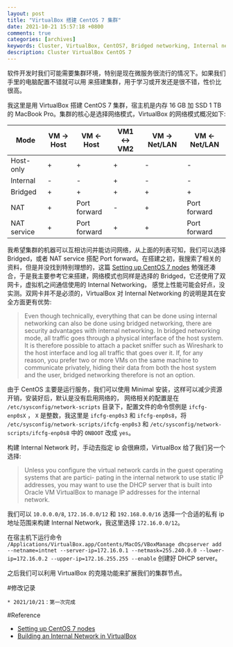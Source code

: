 ```yaml
---
layout: post
title: "VirtualBox 搭建 CentOS 7 集群"
date: 2021-10-21 15:57:18 +0800
comments: true
categories: [archives]
keywords: Cluster, VirtualBox, CentOS7, Bridged networking, Internal networking 
description: Cluster VirtualBox CentOS 7
---
```


软件开发时我们可能需要集群环境，特别是现在微服务很流行的情况下。如果我们手里的电脑配置不错就可以用 来搭建集群，用于学习或开发还是很不错，性价比很高。  

我这里是用 VirtualBox 搭建 CentOS 7 集群，宿主机是内存 16 GB 加 SSD 1 TB 的 MacBook Pro。集群的核心是选择网络模式，VirtualBox 的网络模式概况如下:  

| Mode | VM -> Host | VM <- Host | VM1 <-> VM2 | VM -> Net/LAN | VM <- Net/LAN |
| --- | --- | --- | --- | --- | --- |
| Host-only | + | + | + | - | - |
| Internal | - | - | + | - | - |
| Bridged | + | + | + | + | + |
| NAT | + | Port forward | - | + | Port forward |
| NAT service | + | Port forward | + | + | Port forward |

我希望集群的机器可以互相访问并能访问网络，从上面的列表可知，我们可以选择 Bridged，或者 NAT service 搭配 Port forward。在搭建之初，我搜索了相关的资料，但是并没找到特别理想的，这篇 [Setting up CentOS 7 nodes](https://subscription.packtpub.com/book/web-development/9781785288685/1/ch01lvl1sec09/setting-up-centos-7-nodes) 勉强还凑合，于是我主要参考它来搭建，网络模式也同样是选择的 Bridged，它还使用了双网卡，虚拟机之间通信使用的 Internal Networking， 感觉上性能可能会好点，没实测。双网卡并不是必须的，VirtualBox 对 Internal Networking 的说明是其在安全方面更有优势:  

> Even though technically, everything that can be done using internal networking can also be done using bridged networking, there are security advantages with internal networking. In bridged networking mode, all traffic goes through a physical interface of the host system. It is therefore possible to attach a packet sniffer such as Wireshark to the host interface and log all traffic that goes over it. If, for any reason, you prefer two or more VMs on the same machine to communicate privately, hiding their data from both the host system and the user, bridged networking therefore is not an option.

由于 CentOS 主要是运行服务，我们可以使用 Minimal 安装，这样可以减少资源开销，安装好后，默认是没有启用网络的， 网络相关的配置是在 `/etc/sysconfig/network-scripts` 目录下，配置文件的命令惯例是 `ifcfg-enp0sX` ， `X` 是整数，我这里是 `ifcfg-enp0s3` 和 `ifcfg-enp0s8`，将 `/etc/sysconfig/network-scripts/ifcfg-enp0s3` 和 `/etc/sysconfig/network-scripts/ifcfg-enp0s8` 中的 `ONBOOT` 改成 `yes`。  

构建 Internal Network 时，手动去指定 ip 会很麻烦，VirtualBox 给了我们另一个选择:  

> Unless you configure the virtual network cards in the guest operating systems that are partici- pating in the internal network to use static IP addresses, you may want to use the DHCP server that is built into Oracle VM VirtualBox to manage IP addresses for the internal network.  

我们可以 `10.0.0.0/8`, `172.16.0.0/12` 和 `192.168.0.0/16` 选择一个合适的私有 ip 地址范围来构建 Internal Network，我这里选择 `172.16.0.0/12`。  

在宿主机下运行命令 `/Applications/VirtualBox.app/Contents/MacOS/VBoxManage dhcpserver add --netname=intnet --server-ip=172.16.0.1 --netmask=255.240.0.0 --lower-ip=172.16.0.2 --upper-ip=172.16.255.255 --enable` 创建好 DHCP server。

之后我们可以利用 VirtualBox 的克隆功能来扩展我们的集群节点。  

#修改记录
	
	* 2021/10/21：第一次完成

#Reference  

* [Setting up CentOS 7 nodes](https://subscription.packtpub.com/book/web-development/9781785288685/1/ch01lvl1sec09/setting-up-centos-7-nodes)  
* [Building an Internal Network in VirtualBox](https://54m4ri74n.medium.com/building-an-internal-network-in-virtualbox-d0a4974882d0)  



